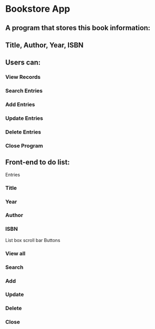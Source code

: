 # Bookstore App
## A program that stores this book information:
## Title, Author, Year, ISBN

## Users can:
### View Records
### Search Entries
### Add Entries
### Update Entries
### Delete Entries
### Close Program

## Front-end to do list:
Entries
### Title
### Year
### Author
### ISBN
List box
scroll bar
Buttons
### View all
### Search
### Add
### Update
### Delete
### Close
